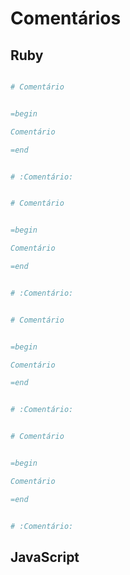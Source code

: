 # Comentários

## Ruby

```Ruby

# Comentário


=begin

Comentário

=end


# :Comentário:

```

```Ruby

# Comentário


=begin

Comentário

=end


# :Comentário:

```


```Ruby

# Comentário


=begin

Comentário

=end


# :Comentário:

```

```Ruby

# Comentário


=begin

Comentário

=end


# :Comentário:

```




## JavaScript



```Javascript

```